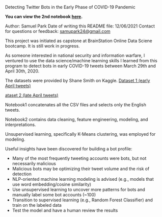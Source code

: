 Detecting Twitter Bots in the Early Phase of COVID-19 Pandemic

**You can view the 2nd notebook [here](https://nbviewer.org/github/samuel0324/covid19-twitter-bot-detection/blob/7778fb4370f8fa198cad2310f0023d25966d753b/capstone_samuel_park_notebook2.ipynb).**

Author: Samuel Park
Date of writing this README file: 12/06/2021
Contact for questions or feedback: samupark24@gmail.com

This project was initiated as capstone at BrainStation Online Data Sciene bootcamp.
It is still work in progress.

As someone interested in national security and information warfare, I ventured to use the data science/machine learning skills I learned from this program
to detect bots in early COVID-19 tweets between March 29th and April 30th, 2020.

The datasets were provided by Shane Smith on Kaggle.
[Dataset 1 (early April tweets)](https://www.kaggle.com/smid80/coronavirus-covid19-tweets-early-april)

[ataset 2 (late April tweets)](https://www.kaggle.com/smid80/coronavirus-covid19-tweets-late-april)


Notebook1 concatenates all the CSV files and selects only the English tweets.

Notebook2 contains data cleaning, feature engineering, modeling, and interpretations.

Unsupervised learning, specifically K-Means clustering, was employed for modeling.

Useful insights have been discovered for building a bot profile:

- Many of the most frequently tweeting accounts were bots, but not necessarily malicious
- Malicious bots may be optimizing their tweet volume and the risk of detection
- NLP-oriented machine learning modeling is advised (e.g., models that use word embedding/cosine similarity)
- Use unsupervised learning to uncover more patterns for bots and manually label some bot accounts (~100)
- Transition to supervised learning (e.g., Random Forest Classifier) and train on the labeled data
- Test the model and have a human review the results


